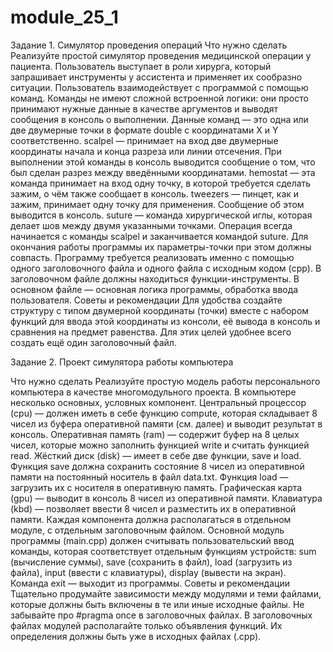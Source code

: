 # module_25_1
Задание 1. Симулятор проведения операций
Что нужно сделать
Реализуйте простой симулятор проведения медицинской операции у пациента. Пользователь выступает в роли хирурга, который запрашивает инструменты у ассистента и применяет их сообразно ситуации.
Пользователь взаимодействует с программой с помощью команд. Команды не имеют сложной встроенной логики: они просто принимают нужные данные в качестве аргументов и выводят сообщения в консоль о выполнении. Данные команд — это одна или две двумерные точки в формате double с координатами X и Y соответственно.
scalpel — принимает на вход две двумерные координаты начала и конца разреза или линии отсечения. При выполнении этой команды в консоль выводится сообщение о том, что был сделан разрез между введёнными координатами. 
hemostat — эта команда принимает на вход одну точку, в которой требуется сделать зажим, о чём также сообщает в консоль.
tweezers — пинцет, как и зажим, принимает одну точку для применения. Сообщение об этом выводится в консоль.
suture — команда хирургической иглы, которая делает шов между двумя указанными точками.
Операция всегда начинается с команды scalpel и заканчивается командой suture. Для окончания работы программы их параметры-точки при этом должны совпасть.
Программу требуется реализовать именно с помощью одного заголовочного файла и одного файла с исходным кодом (cpp). В заголовочном файле должны находиться функции-инструменты. В основном файле — основная логика программы, обработка ввода пользователя.
Советы и рекомендации
Для удобства создайте структуру с типом двумерной координаты (точки) вместе с набором функций для ввода этой координаты из консоли, её вывода в консоль и сравнения на предмет равенства. Для этих целей удобнее всего создать ещё один заголовочный файл.



Задание 2. Проект симулятора работы компьютера

Что нужно сделать
Реализуйте простую модель работы персонального компьютера в качестве многомодульного проекта. В компьютере несколько основных, условных компонент.
Центральный процессор (cpu) — должен иметь в себе функцию compute, которая складывает 8 чисел из буфера оперативной памяти (см. далее) и выводит результат в консоль.
Оперативная память (ram) — содержит буфер на 8 целых чисел, которые можно заполнить функцией write и считать функцией read.
Жёсткий диск (disk) — имеет в себе две функции, save и load. Функция save должна сохранить состояние 8 чисел из оперативной памяти на постоянный носитель в файл data.txt. Функция load — загрузить их с носителя в оперативную память.
Графическая карта (gpu) — выводит в консоль 8 чисел из оперативной памяти.
Клавиатура (kbd) — позволяет ввести 8 чисел и разместить их в оперативной памяти.
Каждая компонента должна располагаться в отдельном модуле, с отдельным заголовочным файлом. Основной модуль программы (main.cpp) должен считывать пользовательский ввод команды, которая соответствует отдельным функциям устройств: sum (вычисление суммы), save (сохранить в файл), load (загрузить из файла), input (ввести с клавиатуры), display (вывести на экран). Команда exit — выходит из программы.
Советы и рекомендации
Тщательно продумайте зависимости между модулями и теми файлами, которые должны быть включены в те или иные исходные файлы. Не забывайте про #pragma once в заголовочных файлах.
В заголовочных файлах модулей располагайте только объявления функций. Их определения должны быть уже в исходных файлах (.cpp).

